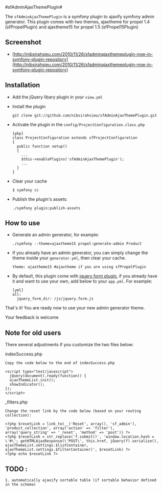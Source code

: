 #sfAdminAjaxThemePlugin#

The `sfAdminAjaxThemePlugin` is a symfony plugin to ajaxify symfony admin generator.
This plugin comes with two themes, ajaxtheme for propel 1.4 (sfPropelPlugin) and ajaxtheme15 for propel 1.5 (sfPropel15Plugin)

## Screenshot ##

* [http://nibsirahsieu.com/2010/11/26/sfadminajaxthemeplugin-now-in-symfony-plugin-repository](http://nibsirahsieu.com/2010/11/26/sfadminajaxthemeplugin-now-in-symfony-plugin-repository)

## Installation ##
  * Add the jQuery libary plugin  in your `view.yml`

  * Install the plugin

        git clone git://github.com/nibsirahsieu/sfAdminAjaxThemePlugin.git

  * Activate the plugin in the `config/ProjectConfiguration.class.php`

        [php]
        class ProjectConfiguration extends sfProjectConfiguration
        {
          public function setup()
          {
            ...
            $this->enablePlugins('sfAdminAjaxThemePlugin');
            ...
          }
        }
  * Clear your cache

        $ symfony cc

  * Publish the plugin's assets:

        ./symfony plugin:publish-assets

## How to use ##
  * Generate an admin generator, for example:

        ./symfony --theme=ajaxtheme15 propel:generate-admin Product

  * If you already have an admin generator, you can simply change the theme inside your `generator.yml`, then clear your cache.

        theme: ajaxtheme15 #ajaxtheme if you are using sfPropelPlugin

  * By default, this plugin come with [jquery form plugin](http://malsup.com/jquery/form/), if you already have it and want to use your own, add below to your `app.yml`. For example:

        [yml]
        all:
          jquery_form_dir: /js/jquery.form.js

That's it! You are ready now to use your new admin generator theme.

Your feedback is welcome

Note for old users
------------------

There several adjustments if you customize the two files below:

indexSuccess.php

    Copy the code below to the end of indexSuccess.php

    <script type="text/javascript">
      jQuery(document).ready(function() {
      ajaxThemeList.init();
      showIndicator();
    });
    </script>

_filters.php

    Change the reset link by the code below (based on your routing collection):

    <?php $resetLink = link_to(__('Reset', array(), 'sf_admin'), 'product_collection', array('action' => 'filter'), array('query_string' => '_reset', 'method' => 'post')) ?>
    <?php $resetLink = str_replace('f.submit()', 'window.location.hash = \'#\'; getHTMLAjaxResponse(\'POST\', this.href, jQuery(f).serialize(), ajaxThemeList.settings.$listContainer, ajaxThemeList.settings.$filterContainer)', $resetLink) ?>
    <?php echo $resetLink ?>

TODO :
------
    1. automatically ajaxify sortable table (if sortable behavior defined in the schema)
